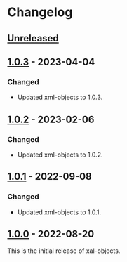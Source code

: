 # Changelog

## [Unreleased]

## [1.0.3] - 2023-04-04
### Changed
- Updated xml-objects to 1.0.3.

## [1.0.2] - 2023-02-06
### Changed
- Updated xml-objects to 1.0.2.

## [1.0.1] - 2022-09-08
### Changed
- Updated xml-objects to 1.0.1.

## [1.0.0] - 2022-08-20
This is the initial release of xal-objects.

[Unreleased]: https://github.com/xmlobjects/xal-objects/compare/v1.0.3...HEAD
[1.0.3]: https://github.com/xmlobjects/xal-objects/compare/v1.0.2...v1.0.3
[1.0.2]: https://github.com/xmlobjects/xal-objects/compare/v1.0.1...v1.0.2
[1.0.1]: https://github.com/xmlobjects/xal-objects/compare/v1.0.0...v1.0.1
[1.0.0]: https://github.com/xmlobjects/xal-objects/releases/tag/v1.0.0